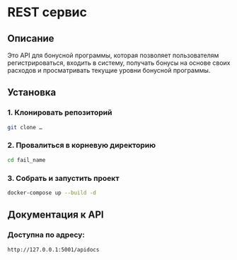 # REST сервис

## Описание

Это API для бонусной программы, которая позволяет пользователям регистрироваться, входить в систему, получать бонусы на основе своих расходов и просматривать текущие уровни бонусной программы.

## Установка

### 1. Клонировать репозиторий

```bash
git clone …
```

### 2. Провалиться в корневую директорию 
```bash
cd fail_name
```

### 3. Собрать и запустить проект
```bash
docker-compose up --build -d
```
## Документация к API
### Доступна по адресу:
```bash
http://127.0.0.1:5001/apidocs
```
